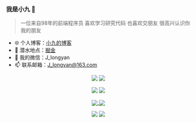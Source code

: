 
###  我是小九 🚀

> 一位来自98年的前端程序员 喜欢学习研究代码 也喜欢交朋友 很高兴认识你 我的朋友

- 🌐 个人博客：[小九的博客](https://jiangly.com/)
- 🏡 潜水地点：[掘金](https://juejin.cn/user/3861140568811576/posts)
- 💬 我的微信：J_longyan
- 📫 联系邮箱：J_longyan@163.com

<p align = "center">
  <img src = "https://github-readme-stats.vercel.app/api?username=longyanjiang&count_private=true&show_icons=true&theme=tokyonight&line_height=40">
  <img src = "https://github-readme-stats.vercel.app/api/top-langs/?username=longyanjiang&theme=tokyonight">
</p>


<p align = "center">
  <img src = "https://github-readme-stats.vercel.app/api?username=wangscaler&count_private=true&show_icons=true&theme=tokyonight&line_height=27">
  <img src = "https://github-readme-stats.vercel.app/api/top-langs/?username=wangscaler&theme=tokyonight">
</p>

<p align = "center">
<a href="https://github.com/longyanjiang/Nine-chat-frontend">
  <img align="center" src="https://github-readme-stats.vercel.app/api/pin/?username=longyanjiang&repo=Nine-chat-frontend&theme=tokyonight" />
</a>
<a href="https://github.com/longyanjiang/Nine-chat-backend">
  <img align="center" src="https://github-readme-stats.vercel.app/api/pin/?username=longyanjiang&repo=Nine-chat-backend&theme=tokyonight" />
</a>
</p>

<p align = "center">
  <img src = "https://github-readme-stats.vercel.app/api?username=longyanjiang&hide_border=true&show_icons=true&include_all_commits=true&line_height=20&theme=onedark&locale=cn&custom_title=小九的github统计">
  <img src = "https://github-readme-stats.vercel.app/api/top-langs/?username=longyanjiang&hide_border=true&theme=onedark&layout=compact&locale=cn&custom_title=小九常用的语言">
</p>

